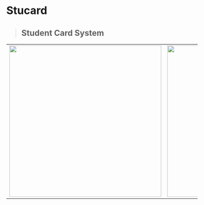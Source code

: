 # Stucard

> ## Student Card System

<table>
 <tr>
  <td><img src="https://user-images.githubusercontent.com/74770052/215698067-a19065ee-3591-4cab-b92f-1fbb31e3a116.jpg" width="400"></td>
  <td><img src="https://user-images.githubusercontent.com/74770052/215698065-d293dc40-77be-4eee-bc99-1f8a0be4045d.jpg" width="400"></td>
  <td><img src="https://user-images.githubusercontent.com/74770052/215698060-3396f66d-b64c-44d5-88c2-7d632840203d.jpg" width="400"></td>
 </tr>
</table>
